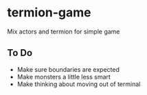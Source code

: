 # termion-game
Mix actors and termion for simple game

## To Do

* Make sure boundaries are expected
* Make monsters a little less smart
* Make thinking about moving out of terminal
